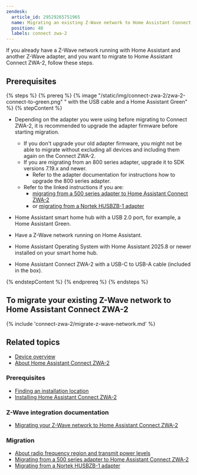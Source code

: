 ```yaml
---
zendesk:
  article_id: 29529265751965
  name: Migrating an existing Z-Wave network to Home Assistant Connect ZWA-2
  position: 40
  labels: connect zwa-2
---
```


If you already have a Z-Wave network running with Home Assistant and another Z-Wave adapter, and you want to migrate to Home Assistant Connect ZWA-2, follow these steps.

## Prerequisites

{% steps %}
{% prereq %}
{% image "/static/img/connect-zwa-2/zwa-2-connect-to-green.png" " with the USB cable and a Home Assistant Green" %}
{% stepContent %}

- Depending on the adapter you were using before migrating to Connect ZWA-2, it is recommended to upgrade the adapter firmware before starting migration.

  - If you don't upgrade your old adapter firmware, you might not be able to migrate without excluding all devices and including them again on the Connect ZWA-2.
  - If you are migrating from an 800 series adapter, upgrade it to SDK versions 7.19.x and newer.
    - Refer to the adapter documentation for instructions how to upgrade the 800 series adapter.
  - Refer to the linked instructions if you are:
    - [migrating from a 500 series adapter to Home Assistant Connect ZWA-2](/hc/en-us/articles/29689016023069)
    - or [migrating from a Nortek HUSBZB-1 adapter](/hc/en-us/articles/29688968436765)

- Home Assistant smart home hub with a USB 2.0 port, for example, a Home Assistant Green.
- Have a Z-Wave network running on Home Assistant.
- Home Assistant Operating System with Home Assistant 2025.8 or newer installed on your smart home hub.
- Home Assistant Connect ZWA-2 with a USB-C to USB-A cable (included in the box).

{% endstepContent %}
{% endprereq %}
{% endsteps %}

## To migrate your existing Z-Wave network to Home Assistant Connect ZWA-2

{% include 'connect-zwa-2/migrate-z-wave-network.md' %}

## Related topics

- [Device overview](/hc/en-us/articles/28670192316189)
- [About Home Assistant Connect ZWA-2](/hc/en-us/articles/29190222644509)

### Prerequisites

- [Finding an installation location](/hc/en-us/articles/28670284336925)
- [Installing Home Assistant Connect ZWA-2](/hc/en-us/articles/28685750450205)

### Z-Wave integration documentation

- [Migrating your Z-Wave network to Home Assistant Connect ZWA-2](https://www.home-assistant.io/integrations/zwave_js/#migrating-a-z-wave-network-to-a-new-adapter)

### Migration

- [About radio frequency region and transmit power levels](/hc/en-us/articles/29081378073501)
- [Migrating from a 500 series adapter to Home Assistant Connect ZWA-2](/hc/en-us/articles/29689016023069)
- [Migrating from a Nortek HUSBZB-1 adapter](/hc/en-us/articles/29688968436765)